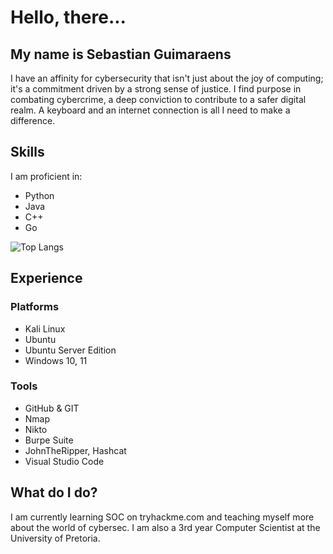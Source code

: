 # Hello, there...
## My name is Sebastian Guimaraens
I have an affinity for cybersecurity that isn't just about the joy of computing; it's a commitment driven by a strong sense of justice. I find purpose in combating cybercrime, a deep conviction to contribute to a safer digital realm. A keyboard and an internet connection is all I need to make a difference.

## Skills
I am proficient in:
- Python
- Java
- C++
- Go

![Top Langs](https://github-readme-stats.vercel.app/api/top-langs/?username=S3BzA&layout=compact&show_icons=true&theme=gruvbox&bg_color=45,080965,24479D)

## Experience
### Platforms
- Kali Linux
- Ubuntu
- Ubuntu Server Edition
- Windows 10, 11

### Tools
- GitHub & GIT
- Nmap
- Nikto
- Burpe Suite
- JohnTheRipper, Hashcat
- Visual Studio Code

## What do I do?
I am currently learning SOC on tryhackme.com and teaching myself more about the world of cybersec. I am also a 3rd year Computer Scientist at the University of Pretoria.

